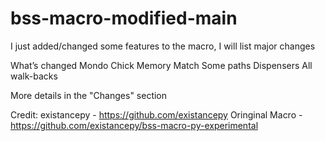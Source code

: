 # bss-macro-modified-main

I just added/changed some features to the macro, I will list major changes

What’s changed
Mondo Chick
Memory Match
Some paths
Dispensers
All walk-backs

More details in the "Changes" section 

Credit: 
existancepy - https://github.com/existancepy
Oringinal Macro - https://github.com/existancepy/bss-macro-py-experimental
